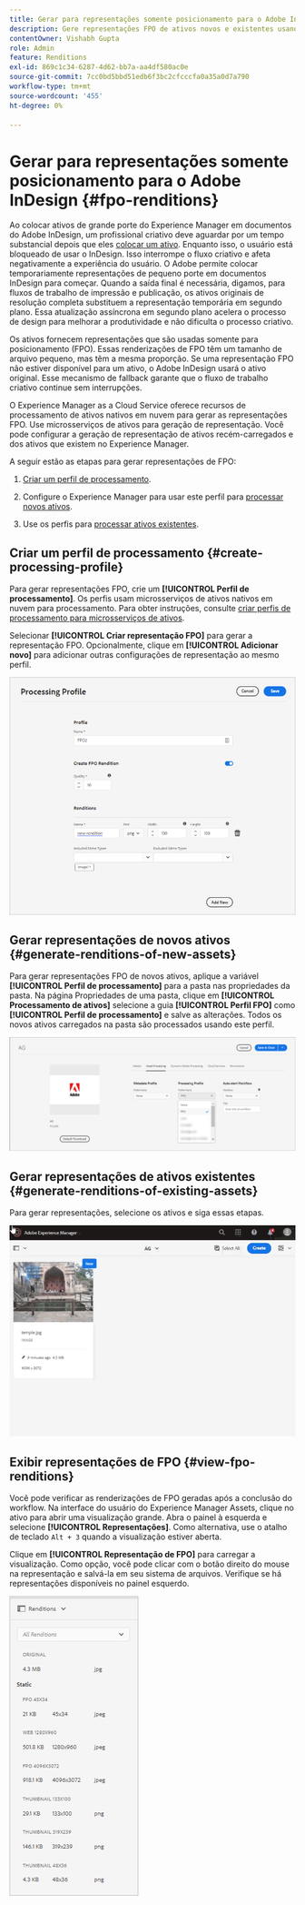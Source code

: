 ```yaml
---
title: Gerar para representações somente posicionamento para o Adobe InDesign
description: Gere representações FPO de ativos novos e existentes usando o fluxo de trabalho do Experience Manager Assets e o ImageMagick.
contentOwner: Vishabh Gupta
role: Admin
feature: Renditions
exl-id: 869c1c34-6287-4d62-bb7a-aa4df580ac0e
source-git-commit: 7cc0bd5bbd51edb6f3bc2cfcccfa0a35a0d7a790
workflow-type: tm+mt
source-wordcount: '455'
ht-degree: 0%

---
```


# Gerar para representações somente posicionamento para o Adobe InDesign {#fpo-renditions}

Ao colocar ativos de grande porte do Experience Manager em documentos do Adobe InDesign, um profissional criativo deve aguardar por um tempo substancial depois que eles [colocar um ativo](https://helpx.adobe.com/indesign/using/placing-graphics.html). Enquanto isso, o usuário está bloqueado de usar o InDesign. Isso interrompe o fluxo criativo e afeta negativamente a experiência do usuário. O Adobe permite colocar temporariamente representações de pequeno porte em documentos InDesign para começar. Quando a saída final é necessária, digamos, para fluxos de trabalho de impressão e publicação, os ativos originais de resolução completa substituem a representação temporária em segundo plano. Essa atualização assíncrona em segundo plano acelera o processo de design para melhorar a produtividade e não dificulta o processo criativo.

Os ativos fornecem representações que são usadas somente para posicionamento (FPO). Essas renderizações de FPO têm um tamanho de arquivo pequeno, mas têm a mesma proporção. Se uma representação FPO não estiver disponível para um ativo, o Adobe InDesign usará o ativo original. Esse mecanismo de fallback garante que o fluxo de trabalho criativo continue sem interrupções.

O Experience Manager as a Cloud Service oferece recursos de processamento de ativos nativos em nuvem para gerar as representações FPO. Use microsserviços de ativos para geração de representação. Você pode configurar a geração de representação de ativos recém-carregados e dos ativos que existem no Experience Manager.

A seguir estão as etapas para gerar representações de FPO:

1. [Criar um perfil de processamento](#create-processing-profile).

1. Configure o Experience Manager para usar este perfil para [processar novos ativos](#generate-renditions-of-new-assets).
1. Use os perfis para [processar ativos existentes](#generate-renditions-of-existing-assets).

## Criar um perfil de processamento {#create-processing-profile}

Para gerar representações FPO, crie um **[!UICONTROL Perfil de processamento]**. Os perfis usam microsserviços de ativos nativos em nuvem para processamento. Para obter instruções, consulte [criar perfis de processamento para microsserviços de ativos](asset-microservices-configure-and-use.md).

Selecionar **[!UICONTROL Criar representação FPO]** para gerar a representação FPO. Opcionalmente, clique em **[!UICONTROL Adicionar novo]** para adicionar outras configurações de representação ao mesmo perfil.

![create-processing-profile-fpo-renditions](assets/create-processing-profile-fpo-renditions.png)

## Gerar representações de novos ativos {#generate-renditions-of-new-assets}

Para gerar representações FPO de novos ativos, aplique a variável **[!UICONTROL Perfil de processamento]** para a pasta nas propriedades da pasta. Na página Propriedades de uma pasta, clique em **[!UICONTROL Processamento de ativos]** selecione a guia **[!UICONTROL Perfil FPO]** como **[!UICONTROL Perfil de processamento]** e salve as alterações. Todos os novos ativos carregados na pasta são processados usando este perfil.

![representação suplementar](assets/add-fpo-rendition.png)


## Gerar representações de ativos existentes {#generate-renditions-of-existing-assets}

Para gerar representações, selecione os ativos e siga essas etapas.

![fpo-existing-asset-reprocess](assets/fpo-existing-asset-reprocess.gif)


## Exibir representações de FPO {#view-fpo-renditions}

Você pode verificar as renderizações de FPO geradas após a conclusão do workflow. Na interface do usuário do Experience Manager Assets, clique no ativo para abrir uma visualização grande. Abra o painel à esquerda e selecione **[!UICONTROL Representações]**. Como alternativa, use o atalho de teclado `Alt + 3` quando a visualização estiver aberta.

Clique em **[!UICONTROL Representação de FPO]** para carregar a visualização. Como opção, você pode clicar com o botão direito do mouse na representação e salvá-la em seu sistema de arquivos. Verifique se há representações disponíveis no painel esquerdo.

![rendition_list](assets/list-renditions.png)
